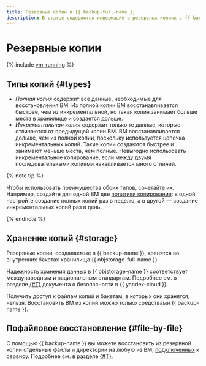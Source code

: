 ```yaml
---
title: Резервные копии в {{ backup-full-name }}
description: В статье содержится информация о резервных копиях в {{ backup-name }}.
---
```


# Резервные копии

{% include [vm-running](../../_includes/backup/vm-running.md) %}

## Типы копий {#types}

* _Полная копия_ содержит все данные, необходимые для восстановления ВМ. Из полной копии ВМ восстанавливается быстрее, чем из инкрементальной, но такая копия занимает больше места в хранилище и создается дольше.
* _Инкрементальная копия_ содержит только те данные, которые отличаются от предыдущей копии ВМ. ВМ восстанавливается дольше, чем из полной копии, поскольку используется цепочка инкрементальных копий. Такие копии создаются быстрее и занимают меньше места, чем полные. Невыгодно использовать инкрементальное копирование, если между двумя последовательными копиями накапливается много отличий.

{% note tip %}

Чтобы использовать преимущества обоих типов, сочетайте их. Например, создайте для одной ВМ две [политики копирования](policy.md): в одной настройте создание полных копий раз в неделю, а в другой — создание инкрементальных копий раз в день.

{% endnote %}

## Хранение копий {#storage}

Резервные копии, создаваемые в {{ backup-name }}, хранятся во внутренних бакетах хранилища {{ objstorage-full-name }}. 

Надежность хранения данных в {{ objstorage-name }} соответствует международным и национальным стандартам. Подробнее см. в разделе [{#T}](../../security/conform.md) документа о безопасности в {{ yandex-cloud }}.

Получить доступ к файлам копий и бакетам, в которых они хранятся, нельзя. Восстановить ВМ из копий можно только средствами {{ backup-name }}.

## Пофайловое восстановление {#file-by-file}

C помощью {{ backup-name }} вы можете восстановить из резервной копии отдельные файлы и директории на любую из ВМ, [подключенных](vm-connection.md) к сервису. Подробнее см. в разделе [{#T}](../operations/backup-vm/recover-file-by-file.md).
